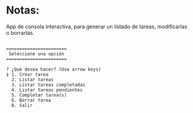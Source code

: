 # Notas:
App de consola interactiva, para generar un listado de tareas, modificarlas o borrarlas.

```

=======================
 Seleccione una opción 
=======================

? ¿Qué desea hacer? (Use arrow keys)
❯ 1. Crear tarea 
  2. Listar tareas 
  3. Listar tareas completadas 
  4. Listar tareas pendientes 
  5. Completar tarea(s) 
  6. Borrar tarea 
  0. Salir 

```
